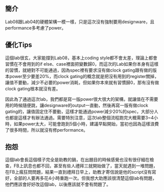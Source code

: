## 簡介
Lab08跟Lab04的硬體架構一模一樣，只是這次沒有強制要用designware，且performance多考慮了power。

## 優化Tips
這個lab很玄，大家能撐到Lab08，基本上coding style都不會太差，理論上都會習慣在不會用到的if else、case裡面把變數歸0，而這次的Lab如果你本身有這樣的習慣，就絕對不可能通過，因為spec裡有要求沒有做clock gating跟有做的版本power至少要差20%，而clock gating的概念就是把沒有用到的register關掉，讓值不要動，減少不必要的power消耗，但如果你本來就有習慣歸0，那有沒有做clock gating根本就沒有差。

因此為了通過這次lab，我們都是寫一版power很大很大的架構，就讓值在不需要用的時候隨便跳，讓designware的output一直動，然後再寫一版有做clock gating的，讓值固定住不要動，這樣才能通過power減少20%的spec，大部分人也都是這樣才有辦法通過。需要特別注意，這次lab整個流程跑完大概需要3~4小時，如果power太大，可能會跑到5個小時，建議早點開始，當初也因為這樣浪費了很多時間，所以就沒有修performance。

## 抱怨
這個lab會長這個樣子完全是助教的鍋，在出題目的時候感覺也沒有很仔細在檢查，FB上訊息也都不回，甚至有些人禮拜三就開始做了，當天就遇到一堆問題，在FB上瘋狂問問題，結果一直到禮拜日早上，助教才寄信說是他的script沒有寫好，全部的人要再多花4小時重跑一次。但我想大助應該很清楚這個lab有問題，他們應該會好好改這個lab，以後應該就不會有問題了。
